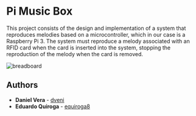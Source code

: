 # Pi Music Box

This project consists of the design and implementation of a system that reproduces melodies based on a microcontroller, which in our case is a Raspberry Pi 3. The system must reproduce a melody associated with an RFID card when the card is inserted into the system, stopping the reproduction of the melody when the card is removed.

![breadboard](https://edu-quiroga.neocities.org/20180517_134105.jpg)

## Authors

* **Daniel Vera** - [dveni](https://github.com/dveni)
* **Eduardo Quiroga** - [equiroga8](https://github.com/equiroga8)
